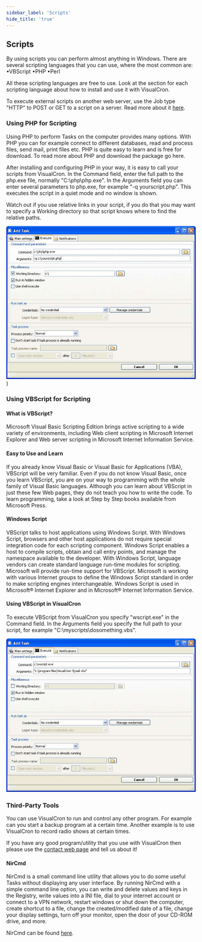 ```yaml
---
sidebar_label: 'Scripts'
hide_title: 'true'
---
```


## Scripts

By using scripts you can perform almost anything in Windows. There are several scripting languages that you can use, where the most common are:
•VBScript
•PHP
•Perl
 
All these scripting languages are free to use. Look at the section for each scripting language about how to install and use it with VisualCron.
 
To execute external scripts on another web server, use the Job type "HTTP" to POST or GET to a script on a server. Read more about it [here](here).

### Using PHP for Scripting

Using PHP to perform Tasks on the computer provides many options. With PHP you can for example connect to different databases, read and process files, send mail, print files etc. PHP is quite easy to learn and is free for download. To read more about PHP and download the package go here.
 
After installing and configuring PHP in your way, it is easy to call your scripts from VisualCron. In the Command field, enter the full path to the php.exe file, normally "C:\php\php.exe". In the Arguments field you can enter several parameters to php.exe, for example "-q yourscript.php". This executes the script in a quiet mode and no window is shown.
 
Watch out if you use relative links in your script, if you do that you may want to specify a Working directory so that script knows where to find the relative paths.

![PHP-Script in VisualCron](../../static/img/clip333444102.gif))

### Using VBScript for Scripting

#### What is VBScript?

Microsoft Visual Basic Scripting Edition brings active scripting to a wide variety of environments, including Web client scripting in Microsoft Internet Explorer and Web server scripting in Microsoft Internet Information Service.

#### Easy to Use and Learn

If you already know Visual Basic or Visual Basic for Applications (VBA), VBScript will be very familiar. Even if you do not know Visual Basic, once you learn VBScript, you are on your way to programming with the whole family of Visual Basic languages. Although you can learn about VBScript in just these few Web pages, they do not teach you how to write the code. To learn programming, take a look at Step by Step books available from Microsoft Press.

#### Windows Script

VBScript talks to host applications using Windows Script. With Windows Script, browsers and other host applications do not require special integration code for each scripting component. Windows Script enables a host to compile scripts, obtain and call entry points, and manage the namespace available to the developer. With Windows Script, language vendors can create standard language run-time modules for scripting. Microsoft will provide run-time support for VBScript. Microsoft is working with various Internet groups to define the Windows Script standard in order to make scripting engines interchangeable. Windows Script is used in Microsoft® Internet Explorer and in Microsoft® Internet Information Service.
 
#### Using VBScript in VisualCron

To execute VBScript from VisualCron you specify "wscript.exe" in the Command field. In the Arguments field you specify the full path to your script, for example "C:\myscripts\dosomething.vbs".

![VBScript in VisualCron](../../static/img/clip333444103.gif)

### Third-Party Tools

You can use VisualCron to run and control any other program. For example can you start a backup program at a certain time. Another example is to use VisualCron to record radio shows at certain times.
 
If you have any good program/utility that you use with VisualCron then please use the [contact web page](contactwebpage) and tell us about it!

#### NirCmd

NirCmd is a small command line utility that allows you to do some useful Tasks without displaying any user interface. By running NirCmd with a simple command line option, you can write and delete values and keys in the Registry, write values into a INI file, dial to your internet account or connect to a VPN network, restart windows or shut down the computer, create shortcut to a file, change the created/modified date of a file, change your display settings, turn off your monitor, open the door of your CD-ROM drive, and more.
 
NirCmd can be found [here](http://www.nirsoft.net/utils/nircmd.html).